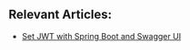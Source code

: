 ## Relevant Articles:

- [Set JWT with Spring Boot and Swagger UI](https://www.baeldung.com/spring-boot-swagger-jwt)
